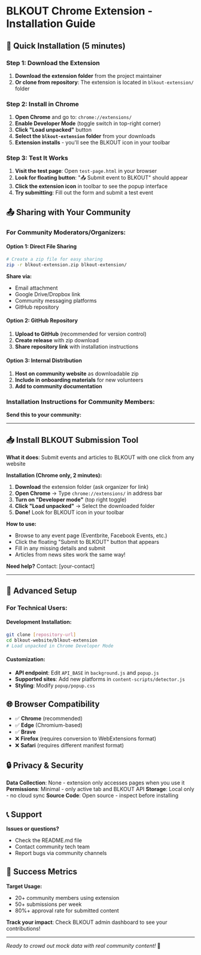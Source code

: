 # BLKOUT Chrome Extension - Installation Guide

## 🚀 Quick Installation (5 minutes)

### Step 1: Download the Extension
1. **Download the extension folder** from the project maintainer
2. **Or clone from repository**: The extension is located in `blkout-extension/` folder

### Step 2: Install in Chrome
1. **Open Chrome** and go to: `chrome://extensions/`
2. **Enable Developer Mode** (toggle switch in top-right corner)
3. **Click "Load unpacked"** button
4. **Select the `blkout-extension` folder** from your downloads
5. **Extension installs** - you'll see the BLKOUT icon in your toolbar

### Step 3: Test It Works
1. **Visit the test page**: Open `test-page.html` in your browser
2. **Look for floating button**: "📤 Submit event to BLKOUT" should appear
3. **Click the extension icon** in toolbar to see the popup interface
4. **Try submitting**: Fill out the form and submit a test event

## 📤 Sharing with Your Community

### For Community Moderators/Organizers:

#### Option 1: Direct File Sharing
```bash
# Create a zip file for easy sharing
zip -r blkout-extension.zip blkout-extension/
```
**Share via:**
- Email attachment
- Google Drive/Dropbox link
- Community messaging platforms
- GitHub repository

#### Option 2: GitHub Repository
1. **Upload to GitHub** (recommended for version control)
2. **Create release** with zip download
3. **Share repository link** with installation instructions

#### Option 3: Internal Distribution
1. **Host on community website** as downloadable zip
2. **Include in onboarding materials** for new volunteers
3. **Add to community documentation**

### Installation Instructions for Community Members:

**Send this to your community:**

---

## 📥 Install BLKOUT Submission Tool

**What it does**: Submit events and articles to BLKOUT with one click from any website

**Installation (Chrome only, 2 minutes):**

1. **Download** the extension folder (ask organizer for link)
2. **Open Chrome** → Type `chrome://extensions/` in address bar
3. **Turn on "Developer mode"** (top right toggle)
4. **Click "Load unpacked"** → Select the downloaded folder
5. **Done!** Look for BLKOUT icon in your toolbar

**How to use:**
- Browse to any event page (Eventbrite, Facebook Events, etc.)
- Click the floating "Submit to BLKOUT" button that appears
- Fill in any missing details and submit
- Articles from news sites work the same way!

**Need help?** Contact: [your-contact]

---

## 🔧 Advanced Setup

### For Technical Users:

#### Development Installation:
```bash
git clone [repository-url]
cd blkout-website/blkout-extension
# Load unpacked in Chrome Developer Mode
```

#### Customization:
- **API endpoint**: Edit `API_BASE` in `background.js` and `popup.js`
- **Supported sites**: Add new platforms in `content-scripts/detector.js`
- **Styling**: Modify `popup/popup.css`

## 🌐 Browser Compatibility

- ✅ **Chrome** (recommended)
- ✅ **Edge** (Chromium-based)
- ✅ **Brave** 
- ❌ **Firefox** (requires conversion to WebExtensions format)
- ❌ **Safari** (requires different manifest format)

## 🔒 Privacy & Security

**Data Collection**: None - extension only accesses pages when you use it
**Permissions**: Minimal - only active tab and BLKOUT API
**Storage**: Local only - no cloud sync
**Source Code**: Open source - inspect before installing

## 📞 Support

**Issues or questions?**
- Check the README.md file
- Contact community tech team
- Report bugs via community channels

## 🎯 Success Metrics

**Target Usage:**
- 20+ community members using extension
- 50+ submissions per week
- 80%+ approval rate for submitted content

**Track your impact**: Check BLKOUT admin dashboard to see your contributions!

---

*Ready to crowd out mock data with real community content!* 🚀